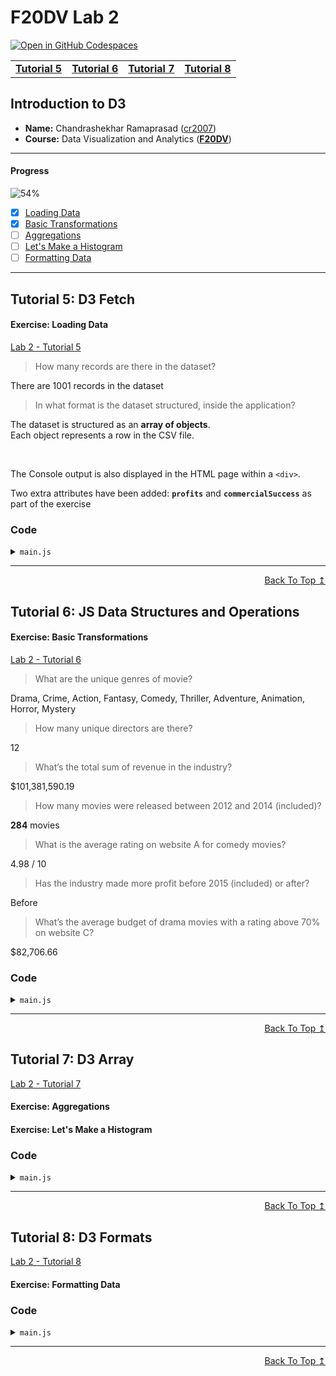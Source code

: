 
# F20DV Lab 2

<head>
	<link rel="icon" href="https://d3js.org/logo.svg">
</head>

[![Open in GitHub Codespaces](https://github.com/codespaces/badge.svg)](https://codespaces.new/cr2007/F20DV-Lab2)

<div align="center">
	<table>
		<tr>
			<td><b><a href="lab2_tutorial5.html">Tutorial 5</a></b></td>
			<td><b><a href="lab2_tutorial6.html">Tutorial 6</a></b></td>
			<td><b><a href="lab2_tutorial7.html">Tutorial 7</a></b></td>
			<td><b><a href="lab2_tutorial8.html">Tutorial 8</a></b></td>
		</tr>
	</table>
</div>


## Introduction to D3

- **Name:** Chandrashekhar Ramaprasad ([cr2007](mailto:cr2007@hw.ac.uk))
- **Course:** Data Visualization and Analytics ([**F20DV**](https://curriculum.hw.ac.uk/coursedetails/F20DV?termcode=202324))

---

#### Progress
![54%](https://progress-bar.dev/54)

- [X] [Loading Data](#exercise-loading-data)
- [X] [Basic Transformations](#exercise-basic-transformations)
- [ ] [Aggregations](#exercise-aggregations)
- [ ] [Let's Make a Histogram](#exercise-lets-make-a-histogram)
- [ ] [Formatting Data](#exercise-lets-make-a-histogram)

---

## Tutorial 5: D3 Fetch

#### Exercise: Loading Data

[Lab 2 - Tutorial 5](https://cr2007.github.io/F20DV-Lab2/lab2_tutorial5.html)

> How many records are there in the dataset?

There are 1001 records in the dataset

> In what format is the dataset structured, inside the application?

The dataset is structured as an **array of objects**.<br>
Each object represents a row in the CSV file.

<br>

The Console output is also displayed in the HTML page within a `<div>`.

Two extra attributes have been added: **`profits`** and **`commercialSuccess`** as part of the exercise

### Code

<link rel="stylesheet" href="https://cdnjs.cloudflare.com/ajax/libs/highlight.js/11.9.0/styles/default.min.css">
<script src="https://cdnjs.cloudflare.com/ajax/libs/highlight.js/11.9.0/highlight.min.js"></script>

<script>hljs.highlightAll();</script>

<details>
<summary><code>main.js</code></summary>
<pre><code class="language-javascript">"use strict";

// ... (Previous Code from Lab 1)

/** Exercise: D3 Fetch
 * Loads the data into the application
 */

let data = await d3.csv("data/movies_mock.csv", (d) => {
	// Calculate profit (will be helpful later on)
	let profits = +d.revenues - +d.budget;
	return {
		releaseDate: new Date(+d.release_year, d.release_month, 1),
		genre: d.genre,
		director: d.director,
		budget: +d.budget,
		revenues: +d.revenues,
		ratings_A: +d.ratings_A,
		ratings_B: +d.ratings_B,
		ratings_C: +d.ratings_C,
		profits: profits,
		commercialSuccess: profits > 0
	};
});

console.log(data); // Print the data to the console
</code></pre>
</details>

---
<div align="right">
	<a href="#progress">Back To Top ↥</a>
</div>

## Tutorial 6: JS Data Structures and Operations

#### Exercise: Basic Transformations

[Lab 2 - Tutorial 6](https://cr2007.github.io/F20DV-Lab2/lab2_tutorial6.html)

> What are the unique genres of movie?

Drama, Crime, Action, Fantasy, Comedy, Thriller, Adventure, Animation, Horror, Mystery

> How many unique directors are there?

12

> What’s the total sum of revenue in the industry?

$101,381,590.19

> How many movies were released between 2012 and 2014 (included)?

**284** movies

> What is the average rating on website A for comedy movies?

4.98 / 10

> Has the industry made more profit before 2015 (included) or after?

Before

> What’s the average budget of drama movies with a rating above 70% on website C?

$82,706.66

### Code

<details>
<summary><code>main.js</code></summary>
<pre><code class="language-javascript">"use strict";

// ... (Previous Code from Tutorial 6)

/**
 * This function returns an array of unique genres from the provided data.
 *
 * @param {Array} data - The data array containing movie objects.
 * @returns {Array} An array of unique genres.
 */
function getUniqueGenres(data) {
	let genres = data.map((d) => d.genre);

	let uniqueGenres = new Set(genres);

	return [...uniqueGenres];
}


/**
 * This function returns the count of unique directors from the provided data.
 *
 * @param {Array} data - The data array containing movie objects.
 * @returns {number} The count of unique directors.
 */
function countUniqueDirectors(data) {
	let directors = data.map((d) => d.director);

	let uniqueDirectors = new Set(directors);

	return [...uniqueDirectors].length;
}


/**
 * Calculates the total revenue from an array of data.
 *
 * @param {Array} data - The data array containing movie objects.
 * @returns {number} The total revenue.
 */
function sumRevenue(data) {
	return data.reduce((acc, d) => acc + d.revenues, 0);
}


/**
 * Calculates the number of movies released between two years.
 *
 * @param {Array} data - The data array containing movie objects.
 * @param {number} [year1=2012] - The start year (inclusive).
 * @param {number} [year2=2014] - The end year (inclusive).
 * @returns {number} The number of movies released between year1 and year2.
 */
function numberOfMoviesReleased(data, year1=2012, year2=2014) {
	return data.filter((d) => d.releaseDate.getFullYear() >= year1 && d.releaseDate.getFullYear() <= year2).length;
}


/**
 * Calculates the average rating for a given genre from a specific rating website.
 *
 * @param {Array} data - The data array containing movie objects.
 * @param {Array} [rating=data.ratings_A] - The rating value from a specific website.
 * @param {string} [genre="Comedy"] - The genre of the movies.
 * @returns {number} The average rating for the given genre.
 */
function getAverageGenreRating(data, rating="ratings_A", genre="Comedy") {
	let genreMovies = data.filter((d) => d.genre === genre);

	let ratings = genreMovies.map((d) => d[rating]);

	return ratings.reduce((acc, d) => acc + d, 0) / ratings.length;
}


/**
 * Checks if the movie industry made more profit before or after a given year.
 *
 * @param {Array} data - The data array containing movie objects.
 * @param {number} [year=2015] - The year to compare profits before and after.
 * @returns {string} "Before" if the industry made more profit before the given year, "After" otherwise.
 */
function industryMoreProfit(data, year=2015) {
	// Filter the data to only include movies released on or before the given year
	let moviesBeforeYear = data.filter((d) => d.releaseDate.getFullYear() <= year);
	// Calculate the total profit for movies released on or before the given year
	let profitBeforeYear1 = moviesBeforeYear.reduce((acc, d) => acc + d.profits, 0);

	// Filter the data to only include movies released after the given year
	let moviesAfterYear = data.filter((d) => d.releaseDate.getFullYear() > year);
	// Calculate the total profit for movies released after the given year
	let profitAfterYear1 = moviesAfterYear.reduce((acc, d) => acc + d.profits, 0);

	// Return "Before" if the profit before the given year is greater than the profit after, "After" otherwise
	return profitBeforeYear1 > profitAfterYear1 ? "Before" : "After";
}


/**
 * Calculates the average budget for movies of a given genre with a rating above a given value from a specific rating source.
 *
 * @param {Array} data - The data array containing movie objects.
 * @param {string} genre - The genre of the movies.
 * @param {number} minRating - The minimum rating.
 * @param {string} ratingSource - The source of the rating.
 * @returns {number} The average budget for movies of the given genre with a rating above the given value from the specified rating source.
 */
function calculateAverageBudget(data, genre="Drama", minRating=70, ratingSource="ratings_C") {
	// Filter the data to only include movies of the specified genre
	let genreMovies = data.filter((d) => d.genre === genre);

	// Filter the genreMovies array to only include movies with a rating above the specified value from the specified rating source
	let ratingMovies = genreMovies.filter((d) => d[ratingSource] > minRating);

	// Map the ratingMovies array to an array of budgets
	let budgets = ratingMovies.map((d) => d.budget);

	// Calculate and return the average budget
	return budgets.reduce((acc, d) => acc + d, 0) / budgets.length;
}

/* Main Functions */

// Q1. What are the unique genres of movies?
function Question1() {
	let uniqueGenres = getUniqueGenres(data);
	console.group("Q1. What are the unique genres of movies?")
	console.log(uniqueGenres);
	console.groupEnd();
	outputElement.innerText += `\n\nUnique Genres of Movies: \n${uniqueGenres.join(", ")}`;
}

function Question2() {
	let uniqueDirectorsCount = countUniqueDirectors(data);
	console.group("Q2. How many unique directors are there?")
	console.log(uniqueDirectorsCount);
	console.groupEnd();
	outputElement.innerText += `\n\nNo. of Unique Directors: ${uniqueDirectorsCount}`;
}

function Question3() {
	let totalRevenue = sumRevenue(data);
	console.group("Q3. What is the total revenue of all movies?")
	console.log(`$${totalRevenue.toLocaleString()}`);
	console.groupEnd();
	outputElement.innerText += `\n\nTotal Revenue: $${totalRevenue.toLocaleString()}`;
}

function Question4(year1, year2) {
	let releasedMoviesCount = numberOfMoviesReleased(data, year1, year2);
	console.group("Q4. How many movies were released between 2012 and 2014 (included) ?")
	console.log(releasedMoviesCount);
	console.groupEnd();
	outputElement.innerText += `\n\nNo. of Movies released between ${year1} and ${year2}: ${releasedMoviesCount}`;
}

function Question5(rating, genre) {
	let averageMovieRating = getAverageGenreRating(data, rating, genre);
	console.group("Q5. What is the average rating on website A for comedy movies?")
	console.log(`${averageMovieRating.toFixed(2)} / 10`);
	console.groupEnd();
	outputElement.innerText += `\n\nAverage Rating on Website A for ${genre} is: ${averageMovieRating.toFixed(2)} / 10`;
}

function Question6(year) {
	let beforeOrAfterYear = industryMoreProfit(data, year);
	console.group(`Q6. Has the industry made more profit before ${year} (included) or after?`)
	console.log(beforeOrAfterYear);
	console.groupEnd();
	outputElement.innerText += `\n\nIndustry made more profit before ${year} (included) or After?\n${beforeOrAfterYear}`;
}

function Question7(genre, minRating, ratingSource) {
	let averageBudget = calculateAverageBudget(data, genre, minRating, ratingSource).toFixed(2);
	console.group(`Q7. What’s the average budget of ${genre} movies with a rating above ${minRating}% on Website C?`)
	console.log(`$${Number(averageBudget).toLocaleString()}`);
	console.groupEnd();
	outputElement.innerText += `\n\nAverage budget of ${genre} movies with a rating above ${minRating}% on Website C: $${Number(averageBudget).toLocaleString()}`;
}


// Call the functions
Question1()
Question2()
Question3()
Question4(2012, 2014)
Question5("ratings_A", "Comedy")
Question6(2015)
Question7("Drama", 70, "ratings_C")

</code></pre>
</details>

---
<div align="right">
	<a href="#progress">Back To Top ↥</a>
</div>

## Tutorial 7: D3 Array

[Lab 2 - Tutorial 7](https://cr2007.github.io/F20DV-Lab2/lab2_tutorial7.html)

#### Exercise: Aggregations



#### Exercise: Let's Make a Histogram


### Code
<details>
<summary><code>main.js</code></summary>
<pre><code class="language-javascript">
</code></pre>
</details>

---
<div align="right">
	<a href="#progress">Back To Top ↥</a>
</div>

## Tutorial 8: D3 Formats

[Lab 2 - Tutorial 8](https://cr2007.github.io/F20DV-Lab2/lab2_tutorial8.html)

#### Exercise: Formatting Data


### Code
<details>
<summary><code>main.js</code></summary>
<pre><code class="language-javascript">
</code></pre>
</details>

---
<div align="right">
	<a href="#progress">Back To Top ↥</a>
</div>
